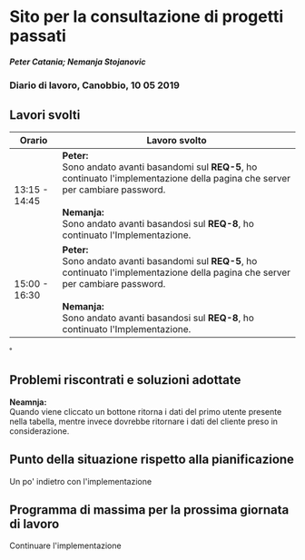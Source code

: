 # Sito per la consultazione di progetti passati  
##### Peter Catania; Nemanja Stojanovic
### Diario di lavoro, Canobbio, 10 05 2019

## Lavori svolti


|Orario        |Lavoro svolto                 |
|--------------|------------------------------|
| 13:15 - 14:45 | **Peter:**<br> Sono andato avanti basandomi sul **REQ-5**, ho continuato l'implementazione della pagina che server per cambiare password. <br><br>**Nemanja:**<br> Sono andato avanti basandosi sul **REQ-8**, ho continuato l'Implementazione. |
| 15:00 - 16:30 | **Peter:**<br> Sono andato avanti basandomi sul **REQ-5**, ho continuato l'implementazione della pagina che server per cambiare password. <br><br>**Nemanja:**<br> Sono andato avanti basandosi sul **REQ-8**, ho continuato l'Implementazione. |

˚
##  Problemi riscontrati e soluzioni adottate
**Neamnja:**<br> Quando viene cliccato un bottone ritorna i dati del primo utente presente nella tabella, mentre invece dovrebbe ritornare i dati del cliente preso in considerazione.

##  Punto della situazione rispetto alla pianificazione
Un po' indietro con l'implementazione

## Programma di massima per la prossima giornata di lavoro
Continuare l'implementazione
